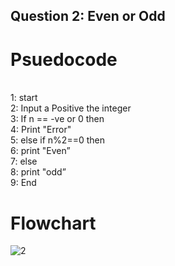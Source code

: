 ## Question 2: Even or Odd 

# Psuedocode
\
1: start\
2: Input a Positive the integer\
3: If n == -ve or 0 then\
4: Print "Error"\
5: else if n%2==0 then\
6: print "Even”\
7: else\
8: print "odd”\
9: End

# Flowchart
![2](https://user-images.githubusercontent.com/117566652/209471432-3d5cd2b1-9d64-4bda-9719-ebfe74034d0a.jpg)
